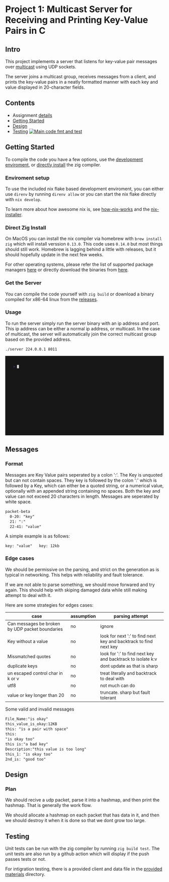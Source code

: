 # Project 1: Multicast Server for Receiving and Printing Key-Value Pairs in C

## Intro

This project implements a server that listens for key-value pair messages over [multicast](https://en.wikipedia.org/wiki/Multicast#IP) using UDP sockets. 

The server joins a multicast group, receives messages from a client, and prints the key-value pairs in a neatly formatted manner with each key and value displayed in 20-character fields.


## Contents

   -  Assignment [details](ASSIGNMENT.md)
   -  [Getting Started](#getting-started)
   -  [Design](#design)
   -  [Testing](#testing) [![Main code fmt and test](https://github.com/CSE-5462-OSU-Spring2025/lab1-jLevere/actions/workflows/main.yaml/badge.svg)](https://github.com/CSE-5462-OSU-Spring2025/lab1-jLevere/actions/workflows/main.yaml)


## Getting Started


To compile the code you have a few options, use the [development enviroment](#enviroment-setup), or [directly install](#direct-zig-install) the zig compiler.

### Enviroment setup

To use the included nix flake based development enviroment, you can either use `direnv` by running `direnv allow` or you can start the nix flake directly with `nix develop`.

To learn more about how awesome nix is, see [how-nix-works](https://nixos.org/guides/how-nix-works/) and the [nix-installer](https://github.com/DeterminateSystems/nix-installer).

### Direct Zig Install

On MacOS you can install the nix compiler via homebrew with `brew install zig` which will install verssion `0.13.0`.  This code uses `0.14.0` but most things should still work.  Homebrew is lagging behind a little with releases, but it should hopefully update in the next few weeks.

For other operating systems, please refer the list of supported package managers [here](https://github.com/ziglang/zig/wiki/Install-Zig-from-a-Package-Manager) or directly download the binaries from [here](https://ziglang.org/learn/getting-started/).

### Get the Server

You can compile the code yourself with `zig build` or download a binary compiled for x86-64 linux from the [releases](https://github.com/CSE-5462-OSU-Spring2025/lab1-jLevere/releases/latest/).

### Usage

To run the server simply run the server binary with an ip address and port.  This ip address can be either a normal ip address, or multicast.  In the case of multicast, the server will automatically join the correct multicast group based on the provided address.

```
./server 224.0.0.1 8011
```

![./server 224.0.0.1 8011](./docs/server.gif)

## Messages

### Format

Messages are Key Value pairs seperated by a colon ':'. The Key is unquoted but can not contain spaces. They key is followed by the colon ':' which is followed by a Key, which can either be a quoted string, or a numerical value, optionally with an appended string containing no spaces. Both the key and value can not exceed 20 characters in length. Messages are seperated by white space.

```mermaid
packet-beta
  0-20: "key"
  21: ":"
  22-41: "value"
```

A simple example is as follows:
```
key: "value"   key: 12kb
```

### Edge cases

We should be permissive on the parsing, and strict on the generation as is typical in networking.  This helps with reliability and fault tolerance.

If we are not able to parse something, we should move forwared and try again.  This should help with skiping damaged data while still making attempt to deal with it.

Here are some strategies for edges cases:


| case | assumption | parsing attempt |
| ----------------------------------------------|--------------|----------------------------------|
| Can messages be broken by UDP packet boundaries| no | ignore |
| Key without a value | no | look for next ':' to find next key and backtrack to find next key |
| Missmatched quotes | no | look for ':' to find next key and backtrack to isolate k:v |
| duplicate keys | no | dont update as that is sharp |
| un escaped control char in k or v | no | treat literally and backtrack to deal with |
|  utf8 | no | not much can do |
| value or key longer than 20 | no | truncate. sharp but fault tolerant |


Some valid and invalid messages
```
File_Name:"is okay"
this_value_is_okay:12KB
this: "is a pair with space"
this:
"is okay too"
this is:"a bad key"
Description:"this value is too long"
this_1: "is okay too"
2nd_is: "good too"
```

## Design

### Plan

We should recive a udp packet, parse it into a hashmap, and then print the hashmap.  That is generally the work flow.

We should allocate a hashmap on each packet that has data in it, and then we should destroy it when it is done so that we dont grow too large.

## Testing

Unit tests can be run with the zig compiler by running `zig build test`.  The unit tests are also run by a github action which will display if the push passes tests or not.

For intigration testing, there is a provided client and data file in the [provided materials](./provided_materials/) directory.